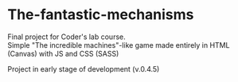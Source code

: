 # The-fantastic-mechanisms
Final project for Coder's lab course.<br>
Simple "The incredible machines"-like game made entirely in HTML (Canvas) with JS and CSS (SASS) <br>

Project in early stage of development (v.0.4.5)
